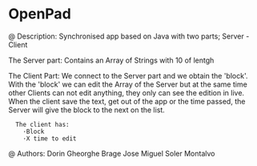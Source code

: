 OpenPad
=====
@ Description:
  Synchronised app based on Java with two parts; Server - Client
  
  The Server part:
      Contains an Array of Strings with 10 of lentgh
  
  The Client Part:
      We connect to the Server part and we obtain the 'block'. With the 'block' we can edit the Array of the Server but       at the same time other Clients can not edit anything, they only can see the edition in live.
      When the client save the text, get out of the app or the time passed, the Server will give the block to the next       on the list.
      
      The client has:
        ·Block
        ·X time to edit

@ Authors:
  Dorin Gheorghe Brage
  Jose Miguel Soler Montalvo 
